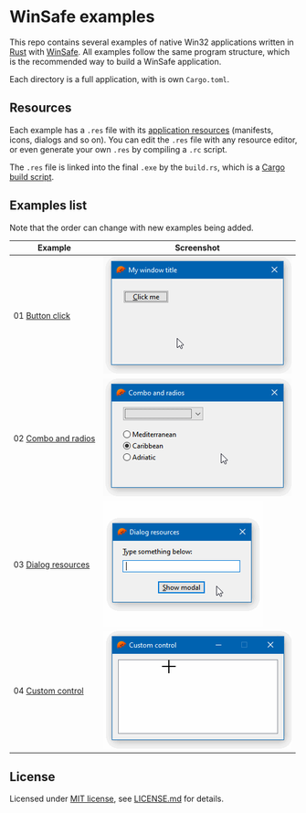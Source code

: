 # WinSafe examples

This repo contains several examples of native Win32 applications written in [Rust](https://www.rust-lang.org) with [WinSafe](https://github.com/rodrigocfd/winsafe). All examples follow the same program structure, which is the recommended way to build a WinSafe application.

Each directory is a full application, with is own `Cargo.toml`.

## Resources

Each example has a `.res` file with its [application resources](https://en.wikipedia.org/wiki/Resource_(Windows)) (manifests, icons, dialogs and so on). You can edit the `.res` file with any resource editor, or even generate your own `.res` by compiling a `.rc` script.

The `.res` file is linked into the final `.exe` by the `build.rs`, which is a [Cargo build script](https://doc.rust-lang.org/cargo/reference/build-scripts.html).

## Examples list

Note that the order can change with new examples being added.

| Example | Screenshot |
| - | - |
| 01 [Button click](01_button_click/) | ![Example 01](01_button_click/screen.gif) |
| 02 [Combo and radios](02_combo_and_radios/) | ![Example 02](02_combo_and_radios/screen.gif) |
| 03 [Dialog resources](03_dialog_resources/) | ![Example 03](03_dialog_resources/screen.gif) |
| 04 [Custom control](04_custom_control/) | ![Example 04](04_custom_control/screen.gif) |

## License

Licensed under [MIT license](https://opensource.org/licenses/MIT), see [LICENSE.md](LICENSE.md) for details.
